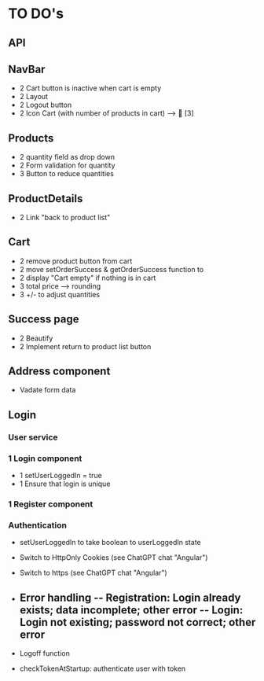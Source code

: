 # TO DO's

## API

## NavBar

- 2 Cart button is inactive when cart is empty
- 2 Layout
- 2 Logout button
- 2 Icon Cart (with number of products in cart) --> 🛒 [3]

## Products

- 2 quantity field as drop down
- 2 Form validation for quantity
- 3 Button to reduce quantities

## ProductDetails

- 2 Link "back to product list"

## Cart

- 2 remove product button from cart
- 2 move setOrderSuccess & getOrderSuccess function to
- 2 display "Cart empty" if nothing is in cart
- 3 total price --> rounding
- 3 +/- to adjust quantities

## Success page

- 2 Beautify
- 2 Implement return to product list button

## Address component

- Vadate form data

## Login

### User service

### 1 Login component

- 1 setUserLoggedIn = true
- 1 Ensure that login is unique

### 1 Register component

### Authentication

- setUserLoggedIn to take boolean to userLoggedIn state
- Switch to HttpOnly Cookies (see ChatGPT chat "Angular")
- Switch to https (see ChatGPT chat "Angular")
- Error handling
  -- Registration: Login already exists; data incomplete; other error
  -- Login: Login not existing; password not correct; other error
  --

- Logoff function
- checkTokenAtStartup: authenticate user with token
